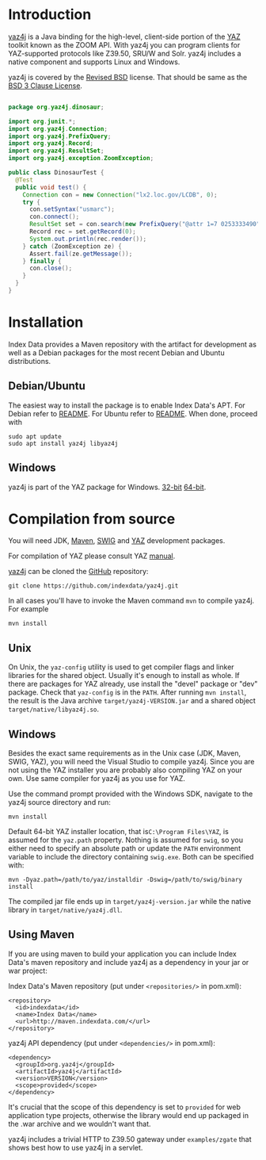 # Introduction

[yaz4j] is a Java binding for the
high-level, client-side portion of the [YAZ] toolkit known as the ZOOM API.
With yaz4j you can program clients for YAZ-supported protocols like Z39.50,
SRU/W and Solr. yaz4j includes a native component and supports Linux
and Windows.

yaz4j is covered by the
[Revised BSD](http://www.indexdata.com/licences/revised-bsd) license.
That should be same as the
[BSD 3 Clause License](http://opensource.org/licenses/BSD-3-Clause).


```java

package org.yaz4j.dinosaur;

import org.junit.*;
import org.yaz4j.Connection;
import org.yaz4j.PrefixQuery;
import org.yaz4j.Record;
import org.yaz4j.ResultSet;
import org.yaz4j.exception.ZoomException;

public class DinosaurTest {
  @Test
  public void test() {
    Connection con = new Connection("lx2.loc.gov/LCDB", 0);
    try {
      con.setSyntax("usmarc");
      con.connect();
      ResultSet set = con.search(new PrefixQuery("@attr 1=7 0253333490"));
      Record rec = set.getRecord(0);
      System.out.println(rec.render());
    } catch (ZoomException ze) {
      Assert.fail(ze.getMessage());
    } finally {
      con.close();
    }
  }
}

```

# Installation

Index Data provides a Maven repository with the artifact
for development as well as a Debian packages for the most
recent Debian and Ubuntu distributions.

## Debian/Ubuntu

The easiest way to install the package is to enable Index Data's
APT. For Debian refer to
[README](http://ftp.indexdata.dk/pub/yaz4j/debian/README).
For Ubuntu refer to
[README](http://ftp.indexdata.dk/pub/yaz4j/ubuntu/README).
When done, proceed with

    sudo apt update
    sudo apt install yaz4j libyaz4j

## Windows

yaz4j is part of the YAZ package for Windows.
[32-bit](http://ftp.indexdata.dk/pub/yaz/win32/)
[64-bit](http://ftp.indexdata.dk/pub/yaz/win64/).

# Compilation from source

You will need JDK, [Maven](https://maven.apache.org),
[SWIG](http://swig.org) and [YAZ] development packages.

For compilation of YAZ please consult YAZ [manual].

[yaz4j] can be cloned the [GitHub][yaz4jgithub] repository:

    git clone https://github.com/indexdata/yaz4j.git

In all cases you'll have to invoke the Maven command `mvn` to
compile yaz4j. For example

    mvn install

## Unix

On Unix, the `yaz-config` utility is used to get compiler flags and
linker libraries for the shared object. Usually it's enough
to install as whole. If there are packages for YAZ already, use
install the "devel" package or "dev" package. Check that `yaz-config`
is in the `PATH`. After running `mvn install`, the result is the Java
archive `target/yaz4j-VERSION.jar` and a shared
object `target/native/libyaz4j.so`.

## Windows

Besides the exact same requirements as in the Unix case (JDK, Maven, SWIG,
YAZ), you will need the Visual Studio to compile yaz4j. Since you
are not using the YAZ installer you are probably also compiling YAZ
on your own. Use same compiler for yaz4j as you use for YAZ.

Use the command prompt provided with the Windows SDK, navigate to the yaz4j
source directory and run:

    mvn install

Default 64-bit YAZ installer location, that is`C:\Program Files\YAZ`,
is assumed for the `yaz.path` property. Nothing is assumed for `swig`, 
so you either need to specify an absolute path or update the `PATH` 
environment variable to include the directory containing 
`swig.exe`. Both can be specified with:

    mvn -Dyaz.path=/path/to/yaz/installdir -Dswig=/path/to/swig/binary install

The compiled jar file ends up in `target/yaz4j-version.jar` while the
native library in `target/native/yaz4j.dll`.

## Using Maven

If you are using maven to build your application you can include Index Data's
maven repository and include yaz4j as a dependency in your jar or war project:

Index Data's Maven repository (put under `<repositories/>` in pom.xml):

    <repository>
      <id>indexdata</id>
      <name>Index Data</name>
      <url>http://maven.indexdata.com/</url>
    </repository>

yaz4j API dependency (put under `<dependencies/>` in pom.xml):

    <dependency>
      <groupId>org.yaz4j</groupId>
      <artifactId>yaz4j</artifactId>
      <version>VERSION</version>
      <scope>provided</scope>
    </dependency>

It's crucial that the scope of this dependency is set to `provided` for web
application type projects, otherwise the library would end up packaged in 
the .war archive and we wouldn't want that.

yaz4j includes a trivial HTTP to Z39.50 gateway under `examples/zgate` that shows
best how to use yaz4j in a servlet.

[yaz4j]: https://www.indexdata.com/yaz4j

[yaz4jgithub]: https://github.com/indexdata/yaz4j

[YAZ]: http://www.indexdata.com/yaz "YAZ"

[manual]: http://www.indexdata.com/yaz/doc/installation.html



